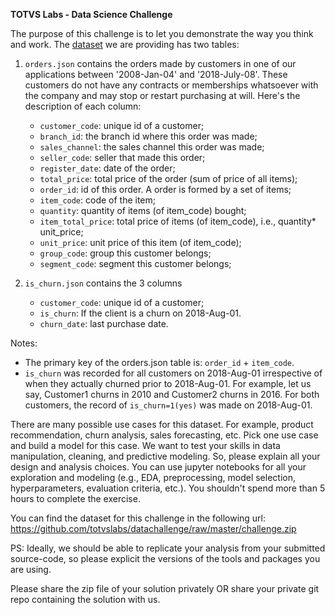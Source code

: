 <b>TOTVS Labs - Data Science Challenge</b>

The purpose of this challenge is to let you demonstrate the way you think and work. The [dataset](https://github.com/totvslabs/datachallenge/raw/master/challenge.zip) we are providing has two tables: 

1. `orders.json` contains the orders made by customers in one of our applications between '2008-Jan-04' and '2018-July-08'. These customers do not have any contracts or memberships whatsoever with the company and may stop or restart purchasing at will. Here's the description of each column:
    * `customer_code`: unique id of a customer;
    * `branch_id`: the branch id where this order was made;
    * `sales_channel`: the sales channel this order was made;
    * `seller_code`: seller that made this order;
    * `register_date`: date of the order;
    * `total_price`: total price of the order (sum of price of all items);
    * `order_id`: id of this order. A order is formed by a set of items;
    * `item_code`: code of the item;
    * `quantity`: quantity of items (of item_code) bought;
    * `item_total_price`: total price of items (of item_code), i.e., quantity* unit_price;
    * `unit_price`: unit price of this item (of item_code);
    * `group_code`: group this customer belongs;
    * `segment_code`: segment this customer belongs;

2. `is_churn.json` contains the 3 columns
    * `customer_code`: unique id of a customer;
    * `is_churn`: If the client is a churn on 2018-Aug-01.  
    * `churn_date`: last purchase date. 
    
Notes:
- The primary key of the orders.json table is: `order_id` + `item_code`.
- `is_churn` was recorded for all customers on 2018-Aug-01 irrespective of when they actually churned prior to 2018-Aug-01. For example, let us say, Customer1 churns in 2010 and Customer2 churns in 2016. For both customers, the record of `is_churn=1(yes)` was made on 2018-Aug-01. 

There are many possible use cases for this dataset. For example, product recommendation, churn analysis, sales forecasting, etc.  Pick one use case and build a model for this case. We want to test your skills in data manipulation, cleaning, and predictive modeling. So, please explain all your design and analysis choices. You can use jupyter notebooks for all your exploration and modeling (e.g., EDA, preprocessing, model selection, hyperparameters, evaluation criteria, etc.). You shouldn't spend more than 5 hours to complete the exercise.

You can find the dataset for this challenge in the following url:
https://github.com/totvslabs/datachallenge/raw/master/challenge.zip

PS: Ideally, we should be able to replicate your analysis from your submitted source-code, so please explicit the versions of the tools and packages you are using.

 Please share the zip file of your solution privately OR share your private git repo containing the solution with us.
